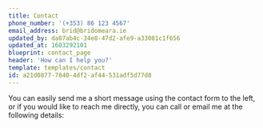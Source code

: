 ```yaml
---
title: Contact
phone_number: '(+353) 86 123 4567'
email_address: brid@bridomeara.ie
updated_by: da07ab4c-34e8-47d2-afe9-a33081c1f656
updated_at: 1603292101
blueprint: contact_page
header: 'How can I help you?'
template: templates/contact
id: a21d0877-7840-4df2-af44-531adf5d77d8
---
```

You can easily send me a short message using the contact form to the left, or if you would like to reach me directly, you can call or email me at the following details: